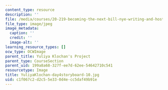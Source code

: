 ```yaml
---
content_type: resource
description: ''
file: /media/courses/20-219-becoming-the-next-bill-nye-writing-and-hosting-the-educational-show-january-iap-2015/c1f067c2d2c55e330d4ecc5daf49b91e_YuliyaKlochan-day4storyboard-10.jpg
file_type: image/jpeg
image_metadata:
  caption: ''
  credit: ''
  image-alt: ''
learning_resource_types: []
ocw_type: OCWImage
parent_title: Yuliya Klochan's Project
parent_type: CourseSection
parent_uid: 199a8a68-327f-ee7d-62ee-54642710c541
resourcetype: Image
title: YuliyaKlochan-day4storyboard-10.jpg
uid: c1f067c2-d2c5-5e33-0d4e-cc5daf49b91e
---
```


